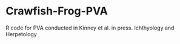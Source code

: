 # Crawfish-Frog-PVA
R code for PVA conducted in Kinney et al. in press. Ichthyology and Herpetology
